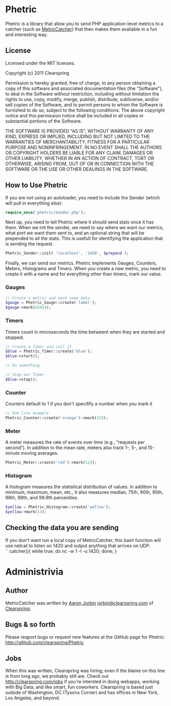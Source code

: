 # Phetric

Phetric is a library that allow you to send PHP application-level metrics to a
catcher (such as [MetricCatcher](https://github.com/clearspring/MetricCatcher))
that then makes them available in a fun and interesting way.

## License

Licensed under the MIT licenses.

Copyright (c) 2011 Clearspring

Permission is hereby granted, free of charge, to any person obtaining a copy of
this software and associated documentation files (the "Software"), to deal in
the Software without restriction, including without limitation the rights to
use, copy, modify, merge, publish, distribute, sublicense, and/or sell copies of
the Software, and to permit persons to whom the Software is furnished to do so,
subject to the following conditions: The above copyright notice and this
permission notice shall be included in all copies or substantial portions of the
Software.

THE SOFTWARE IS PROVIDED "AS IS", WITHOUT WARRANTY OF ANY KIND, EXPRESS OR
IMPLIED, INCLUDING BUT NOT LIMITED TO THE WARRANTIES OF MERCHANTABILITY, FITNESS
FOR A PARTICULAR PURPOSE AND NONINFRINGEMENT. IN NO EVENT SHALL THE AUTHORS OR
COPYRIGHT HOLDERS BE LIABLE FOR ANY CLAIM, DAMAGES OR OTHER LIABILITY, WHETHER
IN AN ACTION OF CONTRACT, TORT OR OTHERWISE, ARISING FROM, OUT OF OR IN
CONNECTION WITH THE SOFTWARE OR THE USE OR OTHER DEALINGS IN THE SOFTWARE.


## How to Use Phetric

If you are not using an autoloader, you need to include the Sender (which will
pull in everything else):

```php
require_once('phetric/Sender.php');
```

Next up, you need to tell Phetric where it should send stats once it has them.
When we init the sender, we need to say where we want our metrics, what port we
want them sent to, and an optional string that will be prepended to all the
stats.  This is usefull for identifying the application that is sending the
request.

```php
Phetric_Sender::init( 'localhost', '1420', $prepend );
```

Finally, we can send our metrics.  Phetric implements Gauges, Counters, Meters,
Histograms and Timers.  When you create a new metric, you need to create it with
a name and for everything other than timers, mark our value.


### Gauges

```php
// Create a metric and mark some data
$gauge = Phetric_Gauge::create('label');
$gauge->mark(42414);
```

### Timers

Timers count in microseconds the time betweent when they are started and
stopped.

```php
// Create a Timer and call it
$blue = Phetric_Timer::create('blue');
$blue->start();

// Do something

// Stop our Timer
$blue->stop();
```

### Counter

Counters default to 1 if you don't specifify a number when you mark it

```php
// One line example
Phetric_Counter::create('orange')->mark(123);
```

### Meter

A meter measures the rate of events over time (e.g., “requests per
second”). In addition to the mean rate, meters also track 1-, 5-, and 15-minute
moving averages.

```php
Phetric_Meter::create('red')->mark(123);
```

### Histogram

A histogram measures the statistical distribution of values. In
addition to minimum, maximum, mean, etc., it also measures median, 75th, 90th,
95th, 98th, 99th, and 99.9th percentiles.

```php
$yellow = Phetric_Histogram::create('yellow');
$yellow->mark(13);
```

## Checking the data you are sending

If you don't want run a local copy of MetricCatcher, this bash function will use netcat to listen on 1420 and output anything that arrives on UDP.   
``
catcher(){
    while true;
    do
        nc -w 1 -l -u 1420;
    done;
}


# Administrivia

## Author

MetricCatcher was written by [Aaron Jorbin](http://aaron.jorb.in)
<jorbin@clearspring.com> of [Clearspring](http://clearspring.com).

## Bugs & so forth

Please reqport bugs or request new features at the GitHub page for
Phetric: http://github.com/clearspring/Phetric

## Jobs

When this was written, Clearspring was hiring; even if the blame on this line is
from long ago, we probably still are.  Check out http://clearspring.com/jobs if
you're intersted in doing webapps, working with Big Data, and like smart, fun
coworkers.  Clearspring is based just outside of Washington, DC (Tysons Corner)
and has offices in New York, Los Angeles, and beyond.


